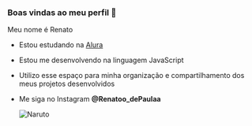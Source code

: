 ### Boas vindas ao meu perfil 💙


Meu nome é Renato
- Estou estudando na  [Alura](https://www.alura.com.br)
- Estou me desenvolvendo na linguagem JavaScript
- Utilizo esse espaço para minha organização e compartilhamento dos meus projetos desenvolvidos
- Me siga no Instagram **@Renatoo_dePaulaa**

  ![Naruto](https://media.tenor.com/mCiM7CmGGI4AAAAM/naruto.gif)
  
